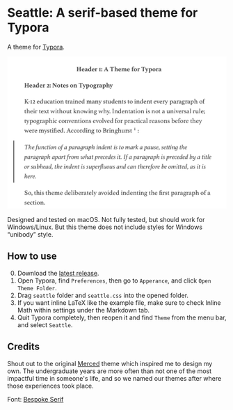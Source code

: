 # Seattle: A serif-based theme for Typora

A theme for [Typora](https://typora.io).

![A text document with styling](https://raw.githubusercontent.com/runkaiz/seattle-theme/main/example/screenshot.png "Example")

Designed and tested on macOS. Not fully tested, but should work for Windows/Linux. But this theme does not include styles for Windows “unibody” style.

## How to use

0. Download the [latest release](https://github.com/runkaiz/seattle-theme/releases).
1. Open Typora, find `Preferences`, then go to `Apperance`, and click `Open Theme Folder`.
2. Drag `seattle` folder and `seattle.css` into the opened folder.
3. If you want inline LaTeX like the example file, make sure to check Inline Math within settings under the Markdown tab.
4. Quit Typora completely, then reopen it and find `Theme` from the menu bar, and select `Seattle`.

## Credits

Shout out to the original [Merced](https://github.com/yych42/merced-theme) theme which inspired me to design my own. The undergraduate years are more often than not one of the most impactful time in someone's life, and so we named our themes after where those experiences took place.

Font: [Bespoke Serif](https://www.fontshare.com/fonts/bespoke-serif)
